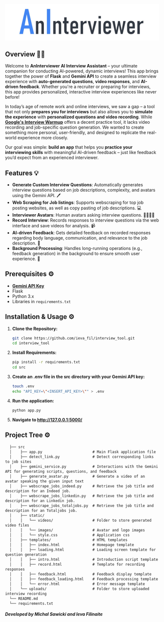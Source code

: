 #
![alt text](src/static/images/logo.jpg)

## Overview 🎥🤖

Welcome to **AnInterviewer AI Interview Assistant** – your ultimate companion for conducting AI-powered, dynamic interviews! This app brings together the power of **Flask** and **Gemini API** to create a seamless interview experience with **auto-generated questions**, **video responses**, and **AI-driven feedback**. Whether you're a recruiter or preparing for interviews, this app provides personalized, interactive interview experiences like never before! 


In today’s age of remote work and online interviews, we saw a gap – a tool that not only **prepares you for interviews** but also allows you to **simulate the experience** with **personalized questions and video recording**. While **[Google's Interview Warmup](https://grow.google/certificates/interview-warmup/)**  offers a decent practice tool, it lacks video recording and job-specific question generation. We wanted to create something more personal, user-friendly, and designed to replicate the real-world experience more closely.

Our goal was simple: **build an app** that helps you **practice your interviewing skills** with meaningful AI-driven feedback – just like feedback you’d expect from an experienced interviewer.


## Features 💡

- **Generate Custom Interview Questions**: Automatically generates interview questions based on job descriptions, complexity, and avatars using the Gemini API. 🖊️
- **Web Scraping for Job listings**: Supports webscraping for top job posting websites, as well as copy pasting of job descriptions.  💻
- **Interviewer Avatars**: Human avatars asking interview questions. 👩‍💻👨‍💼
- **Record Interview**: Records responses to interview questions via the web interface and save videos for analysis. 📹
- **AI-driven Feedback**: Gets detailed feedback on recorded responses regarding body language, communication, and relevance to the job description. 🧠
- **Background Processing**: Handles long-running operations (e.g., feedback generation) in the background to ensure smooth user experience.  🔄


## Prerequisites ⚙️
* **[Gemini API Key](https://ai.google.dev/gemini-api/docs/api-key)**
* Flask
* Python 3.x
* Libraries in `requirements.txt`


## Installation & Usage ⚙️

1. **Clone the Repository:**

   ```bash
   git clone https://github.com/ieva_fil/interview_tool.git
   cd interview_tool

2. **Install Requirements:**
   ```bash
   pip install -r requirements.txt
   cd src

3. **Create an .env file in the src directory with your Gemini API key:**
   ```bash
   touch .env
   echo "API_KEY=\"<INSERT_API_KEY>\"" > .env
   
4. **Run the application:**
   ```bash
   python app.py

5. **Navigate to http://127.0.0.1:5000/**


## Project Tree ⚙️

      ├── src
      │    ├── app.py                       # Main Flask application file
      │    ├── detect_link.py               # Detect corresponding links to job sites
      │    ├── gemini_service.py            # Interactions with the Gemini API for generating scripts, questions, and feedback
      │    ├── generate_avatar.py           # Generate a video of an avatar speaking the given input text
      │    ├── webscrape_jobs_indeed.py     # Retrieve the job title and description for an Indeed job.
      │    ├── webscrape_jobs_linkedin.py   # Retrieve the job title and description for an Linkedin job.
      │    ├── webscrape_jobs_totaljobs.py  # Retrieve the job title and description for an Totaljobs job.
      │    ├── static/
      │    │   └── videos/                  # Folder to store generated video files
      │    │   └── images/                  # Avatar and logo images
      │    │   └── style.css                # Application css
      │    ├── templates/                   # HTML templates
      │    │   ├── index.html               # Homepage template
      │    │   ├── loading.html             # Loading screen template for question generation
      │    │   ├── intro.html               # Introduction script template
      │    │   ├── record.html              # Template for recording responses
      │    │   ├── feedback.html            # Feedback display template
      │    │   ├── feedback_loading.html    # Feedback processing template
      │    │   └── error.html               # Error message template
      │    └── uploads/                     # Folder to store uploaded interview recording
      └── README.md
      └── requirements.txt


##### Developed by Michal Sawicki and Ieva Filinaite


